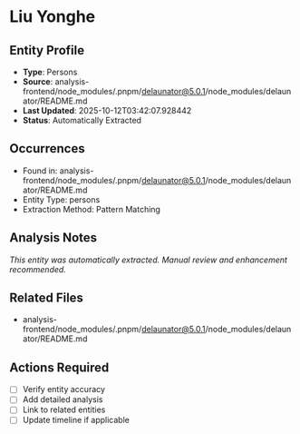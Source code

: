 # Liu Yonghe

## Entity Profile
- **Type**: Persons
- **Source**: analysis-frontend/node_modules/.pnpm/delaunator@5.0.1/node_modules/delaunator/README.md
- **Last Updated**: 2025-10-12T03:42:07.928442
- **Status**: Automatically Extracted

## Occurrences
- Found in: analysis-frontend/node_modules/.pnpm/delaunator@5.0.1/node_modules/delaunator/README.md
- Entity Type: persons
- Extraction Method: Pattern Matching

## Analysis Notes
*This entity was automatically extracted. Manual review and enhancement recommended.*

## Related Files
- analysis-frontend/node_modules/.pnpm/delaunator@5.0.1/node_modules/delaunator/README.md

## Actions Required
- [ ] Verify entity accuracy
- [ ] Add detailed analysis
- [ ] Link to related entities
- [ ] Update timeline if applicable
